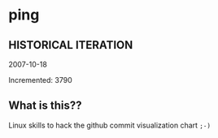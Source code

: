 # ping

## HISTORICAL ITERATION
2007-10-18

Incremented: 3790

## What is this?? 
Linux skills to hack the github commit visualization chart `;-)`
